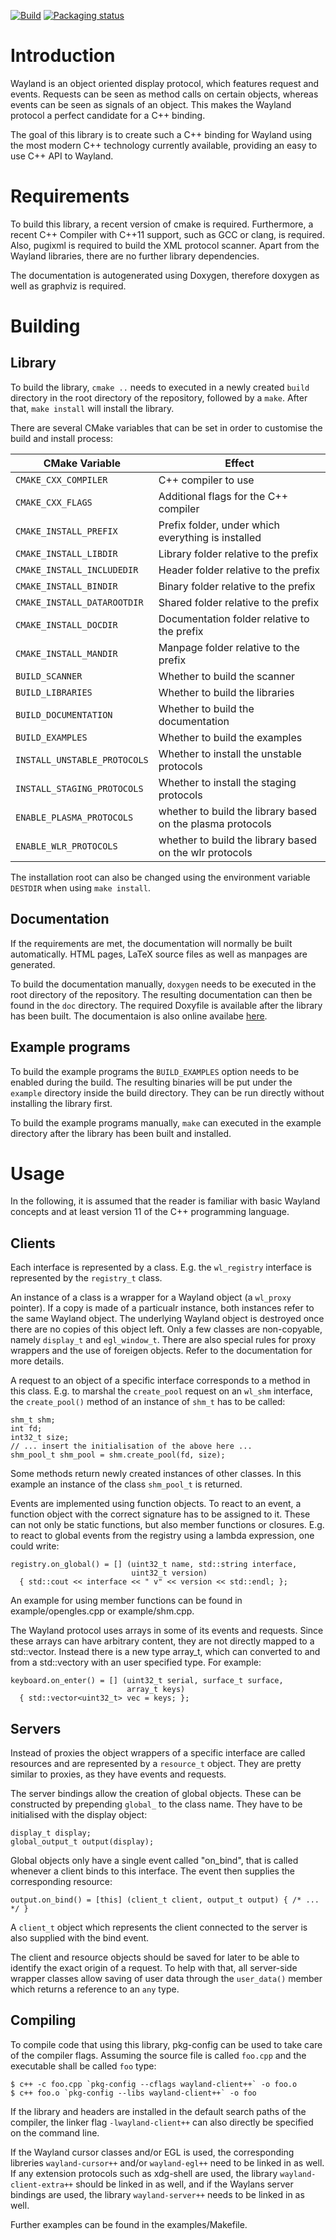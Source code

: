 [![Build](https://github.com/NilsBrause/waylandpp/actions/workflows/build.yml/badge.svg?branch=master&event=push)](https://github.com/NilsBrause/waylandpp/actions/workflows/build.yml) [![Packaging status](https://repology.org/badge/tiny-repos/waylandpp.svg)](https://repology.org/project/waylandpp/versions)

# Introduction

Wayland is an object oriented display protocol, which features request
and events. Requests can be seen as method calls on certain objects,
whereas events can be seen as signals of an object. This makes the
Wayland protocol a perfect candidate for a C++ binding.

The goal of this library is to create such a C++ binding for Wayland
using the most modern C++ technology currently available, providing
an easy to use C++ API to Wayland.

# Requirements

To build this library, a recent version of cmake is required. Furthermore,
a recent C++ Compiler with C++11 support, such as GCC or clang, is required.
Also, pugixml is required to build the XML protocol scanner. Apart from the
Wayland libraries, there are no further library dependencies.

The documentation is autogenerated using Doxygen, therefore doxygen as
well as graphviz is required.

# Building

## Library

To build the library, `cmake ..` needs to executed in a newly created
`build` directory in the root directory of the repository, followed
by a `make`. After that, `make install` will install the library.

There are several CMake variables that can be set in order to
customise the build and install process:

CMake Variable               | Effect
---------------------------- | ------
`CMAKE_CXX_COMPILER`         | C++ compiler to use
`CMAKE_CXX_FLAGS`            | Additional flags for the C++ compiler
`CMAKE_INSTALL_PREFIX`       | Prefix folder, under which everything is installed
`CMAKE_INSTALL_LIBDIR`       | Library folder relative to the prefix
`CMAKE_INSTALL_INCLUDEDIR`   | Header folder relative to the prefix
`CMAKE_INSTALL_BINDIR`       | Binary folder relative to the prefix
`CMAKE_INSTALL_DATAROOTDIR`  | Shared folder relative to the prefix
`CMAKE_INSTALL_DOCDIR`       | Documentation folder relative to the prefix
`CMAKE_INSTALL_MANDIR`       | Manpage folder relative to the prefix
`BUILD_SCANNER`              | Whether to build the scanner
`BUILD_LIBRARIES`            | Whether to build the libraries
`BUILD_DOCUMENTATION`        | Whether to build the documentation
`BUILD_EXAMPLES`             | Whether to build the examples
`INSTALL_UNSTABLE_PROTOCOLS` | Whether to install the unstable protocols
`INSTALL_STAGING_PROTOCOLS`  | Whether to install the staging protocols
`ENABLE_PLASMA_PROTOCOLS`    | whether to build the library based on the plasma protocols
`ENABLE_WLR_PROTOCOLS`       | whether to build the library based on the wlr protocols

The installation root can also be changed using the environment variable
`DESTDIR` when using `make install`.

## Documentation

If the requirements are met, the documentation will normally be built
automatically. HTML pages, LaTeX source files as well as manpages are generated.

To build the documentation manually, `doxygen` needs to be executed
in the root directory of the repository. The resulting documentation
can then be found in the `doc` directory. The required Doxyfile is
available after the library has been built. The documentaion is also
online availabe [here](https://nilsbrause.github.io/waylandpp_docs/).

## Example programs

To build the example programs the `BUILD_EXAMPLES` option needs to be enabled
during the build. The resulting binaries will be put under the `example`
directory inside the build directory. They can be run directly without
installing the library first.

To build the example programs manually, `make` can executed in
the example directory after the library has been built and installed.

# Usage

In the following, it is assumed that the reader is familiar with
basic Wayland concepts and at least version 11 of the C++
programming language.

## Clients

Each interface is represented by a class. E.g. the `wl_registry`
interface is represented by the `registry_t` class.

An instance of a class is a wrapper for a Wayland object (a `wl_proxy`
pointer). If a copy is made of a particualr instance, both instances
refer to the same Wayland object. The underlying Wayland object is
destroyed once there are no copies of this object left. Only a few
classes are non-copyable, namely `display_t` and `egl_window_t`.
There are also special rules for proxy wrappers and the use of
foreigen objects. Refer to the documentation for more details.

A request to an object of a specific interface corresponds to a method
in this class. E.g. to marshal the `create_pool` request on an
`wl_shm` interface, the `create_pool()` method of an instance of
`shm_t` has to be called:

    shm_t shm;
    int fd;
    int32_t size;
    // ... insert the initialisation of the above here ...
    shm_pool_t shm_pool = shm.create_pool(fd, size);

Some methods return newly created instances of other classes. In this
example an instance of the class `shm_pool_t` is returned.

Events are implemented using function objects. To react to an event, a
function object with the correct signature has to be assigned to
it. These can not only be static functions, but also member functions
or closures. E.g. to react to global events from the registry using a
lambda expression, one could write:

    registry.on_global() = [] (uint32_t name, std::string interface,
                               uint32_t version)
      { std::cout << interface << " v" << version << std::endl; };

An example for using member functions can be found in
example/opengles.cpp or example/shm.cpp.

The Wayland protocol uses arrays in some of its events and requests.
Since these arrays can have arbitrary content, they are not directly
mapped to a std::vector. Instead there is a new type array_t, which
can converted to and from a std::vectory with an user specified type.
For example:

    keyboard.on_enter() = [] (uint32_t serial, surface_t surface,
                              array_t keys)
      { std::vector<uint32_t> vec = keys; };

## Servers

Instead of proxies the object wrappers of a specific interface are
called resources and are represented by a `resource_t` object. They
are pretty similar to proxies, as they have events and requests.

The server bindings allow the creation of global objects. These can
be constructed by prepending `global_` to the class name. They have
to be initialised with the display object:

    display_t display;
    global_output_t output(display);

Global objects only have a single event called "on_bind", that is
called whenever a client binds to this interface. The event then
supplies the corresponding resource:

    output.on_bind() = [this] (client_t client, output_t output) { /* ... */ }

A `client_t` object which represents the client connected to the
server is also supplied with the bind event.

The client and resource objects should be saved for later to be able
to identify the exact origin of a request. To help with that, all
server-side wrapper classes allow saving of user data through the
`user_data()` member which returns a reference to an `any` type.

## Compiling

To compile code that using this library, pkg-config can be used to
take care of the compiler flags. Assuming the source file is called
`foo.cpp` and the executable shall be called `foo` type:

    $ c++ -c foo.cpp `pkg-config --cflags wayland-client++` -o foo.o
    $ c++ foo.o `pkg-config --libs wayland-client++` -o foo

If the library and headers are installed in the default search paths
of the compiler, the linker flag `-lwayland-client++` can also
directly be specified on the command line.

If the Wayland cursor classes and/or EGL is used, the corresponding
libreries `wayland-cursor++` and/or `wayland-egl++` need to be linked
in as well. If any extension protocols such as xdg-shell are used,
the library `wayland-client-extra++` should be linked in as well,
and if the Waylans server bindings are used, the library
`wayland-server++` needs to be linked in as well.

Further examples can be found in the examples/Makefile.
